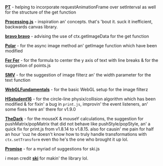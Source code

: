 <strong>[PT](https://khanacademy.org/profile/kaid_1007254215278267494550608)</strong> - helping to incorporate requestAnimationFrame over setInterval as well for the structure of the get function

<strong>[Processing.js](https://github.com/processing-js/processing-js)</strong></a> - inspiration an' concepts. that's 'bout it. suck it inefficient, backwards canvas library.

<strong>[bravo bravo](https://github.com/jjroley/)</strong> - advising the use of ctx.getImageData for the get function

<strong>[Polar](https://github.com/eliasmurcray)</strong> - for the async image method an' getImage function which have been modified

<strong>[Fer Fer](https://github.com/Fertive)</strong> - for the formula to center the y axis of text with line breaks & for the suggestion of points.js

<strong>[SMV](https://github.com/smvthe1st)</strong> - for the suggestion of image filterz an' the width parameter for the text function

<strong>[WebGLFundamentals](https://webglfundamentals.org/)</strong> - for the basic WebGL setup for the image filterz

<strong>[HSstudent16](https://github.com/HSstudent16)</strong> - for the circle-line physix/collision algorithm which has been modified & for fixin' a bug in <code>print.js</code>, improvin' the event listeners, an' some fixes here an' there for v1.9.0

<strong>[TheDark](https://github.com/99TheDark)</strong> - for the mouseX & mouseY calculations, the suggestion for pushMatrix/popMatrix that did not behave like pushStyle/popStyle, an' a quick fix for print.js from v1.8.14 to v1.8.15. also for causin' me pain for half an hour 'cuz he doesn't know how to truly handle transformations with <code>ctx.setTransform</code> even tho he's the one who brought it up lol.

<strong>[Promise](https://github.com/PromiseCoder)</strong> - for a myriad of suggestions for ski.js

i mean credit <strong>[ski](https://github.com/thelegendski)</strong> for makin' the library lol.